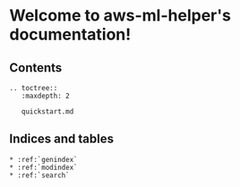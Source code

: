 # Welcome to aws-ml-helper's documentation!

## Contents

```eval_rst
.. toctree::
   :maxdepth: 2

   quickstart.md
```


## Indices and tables

```eval_rst
* :ref:`genindex`
* :ref:`modindex`
* :ref:`search`
```
